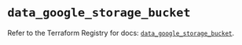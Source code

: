 # `data_google_storage_bucket`

Refer to the Terraform Registry for docs: [`data_google_storage_bucket`](https://registry.terraform.io/providers/hashicorp/google/6.27.0/docs/data-sources/storage_bucket).
